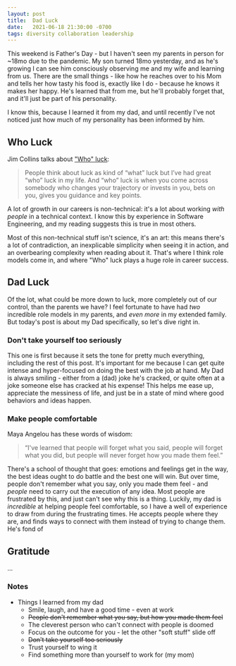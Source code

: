 ```yaml
---
layout: post
title:  Dad Luck
date:   2021-06-18 21:30:00 -0700
tags: diversity collaboration leadership
---
```

This weekend is Father's Day - but I haven't seen my parents in person for ~18mo due to the pandemic. My son turned 18mo yesterday, and as he's growing I can see him consciously observing me and my wife and learning from us. There are the small things - like how he reaches over to his Mom and tells her how tasty his food is, exactly like I do - because he knows it makes her happy. He's learned that from me, but he'll probably forget that, and it'll just be part of his personality.

I know this, because I learned it from my dad, and until recently I've not noticed just how much of my personality has been informed by him.

## Who Luck
Jim Collins talks about ["Who" luck][who-luck]:
> People think about luck as kind of “what” luck but I’ve had great “who” luck in my life. And “who” luck is when you come across somebody who changes your trajectory or invests in you, bets on you, gives you guidance and key points.

A lot of growth in our careers is non-technical: it's a lot about working _with people_ in a technical context. I know this by experience in Software Engineering, and my reading suggests this is true in most others.

Most of this non-technical stuff isn't science, it's an art: this means there's a lot of contradiction, an inexplicable simplicity when seeing it in action, and an overbearing complexity when reading about it. That's where I think role models come in, and where "Who" luck plays a huge role in career success.

## Dad Luck
Of the lot, what could be more down to luck, more completely out of our control, than the parents we have? I feel fortunate to have had _two_ incredible role models in my parents, and _even more_ in my extended family. But today's post is about my Dad specifically, so let's dive right in.

### Don't take yourself too seriously
This one is first because it sets the tone for pretty much everything, including the rest of this post. It's important for me because I can get quite intense and hyper-focused on doing the best with the job at hand. My Dad is always smiling - either from a (dad) joke he's cracked, or quite often at a joke someone else has cracked at his expense! This helps me ease up, appreciate the messiness of life, and just be in a state of mind where good behaviors and ideas happen.

### Make people comfortable
Maya Angelou has these words of wisdom:
> “I've learned that people will forget what you said, people will forget what you did, but people will never forget how you made them feel.”

There's a school of thought that goes: emotions and feelings get in the way, the best ideas ought to do battle and the best one will win. But over time, people don't remember what you say, only you made them feel - and _people_ need to carry out the execution of any idea. Most people are frustrated by this, and just can't see why this is a thing. Luckily, my dad is _incredible_ at helping people feel comfortable, so I have a well of experience to draw from during the frustrating times. He accepts people where they are, and finds ways to connect with them instead of trying to change them. He's fond of 

## Gratitude
...

### Notes
* Things I learned from my dad
  * Smile, laugh, and have a good time - even at work
  * ~~People don't remember what you say, but how you made them feel~~
  * The cleverest person who can't connect with people is doomed
  * Focus on the outcome for you - let the other "soft stuff" slide off
  * ~~Don't take yourself too seriously~~
  * Trust yourself to wing it
  * Find something more than yourself to work for (my mom)

<!-- References -->
[who-luck]: https://fs.blog/knowledge-project/jim-collins/
